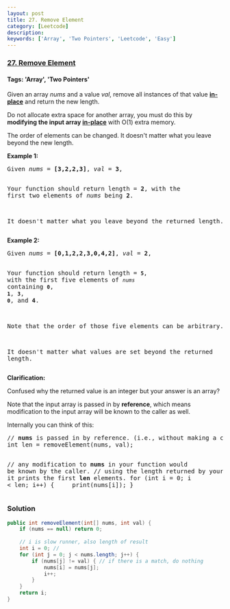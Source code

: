 ```yaml
---
layout: post
title: 27. Remove Element
category: [Leetcode]
description: 
keywords: ['Array', 'Two Pointers', 'Leetcode', 'Easy']
---
```

### [27. Remove Element](https://leetcode.com/problems/remove-element)

#### Tags: 'Array', 'Two Pointers'

<div class="content__u3I1 question-content__JfgR"><div><p>Given an array <em>nums</em> and a value <em>val</em>, remove all instances of that value <a href="https://en.wikipedia.org/wiki/In-place_algorithm" target="_blank"><strong>in-place</strong></a> and return the new length.</p>
<p>Do not allocate extra space for another array, you must do this by <strong>modifying the input array <a href="https://en.wikipedia.org/wiki/In-place_algorithm" target="_blank">in-place</a></strong> with O(1) extra memory.</p>
<p>The order of elements can be changed. It doesn't matter what you leave beyond the new length.</p>
<p><strong>Example 1:</strong></p>
<pre>Given <em>nums</em> = <strong>[3,2,2,3]</strong>, <em>val</em> = <strong>3</strong>,

Your function should return length = <strong>2</strong>, with the first two elements of <em>nums</em> being <strong>2</strong>.

It doesn't matter what you leave beyond the returned length.
</pre>
<p><strong>Example 2:</strong></p>
<pre>Given <em>nums</em> = <strong>[0,1,2,2,3,0,4,2]</strong>, <em>val</em> = <strong>2</strong>,

Your function should return length = <strong><code>5</code></strong>, with the first five elements of <em><code>nums</code></em> containing <strong><code>0</code></strong>, <strong><code>1</code></strong>, <strong><code>3</code></strong>, <strong><code>0</code></strong>, and <strong>4</strong>.

Note that the order of those five elements can be arbitrary.

It doesn't matter what values are set beyond the returned length.</pre>
<p><strong>Clarification:</strong></p>
<p>Confused why the returned value is an integer but your answer is an array?</p>
<p>Note that the input array is passed in by <strong>reference</strong>, which means modification to the input array will be known to the caller as well.</p>
<p>Internally you can think of this:</p>
<pre>// <strong>nums</strong> is passed in by reference. (i.e., without making a copy)
int len = removeElement(nums, val);

// any modification to <strong>nums</strong> in your function would be known by the caller.
// using the length returned by your function, it prints the first <strong>len</strong> elements.
for (int i = 0; i &lt; len; i++) {
    print(nums[i]);
}</pre>
</div></div>

### Solution
```java
public int removeElement(int[] nums, int val) {
    if (nums == null) return 0;
    
    // i is slow runner, also length of result
    int i = 0; //
    for (int j = 0; j < nums.length; j++) {
        if (nums[j] != val) { // if there is a match, do nothing
            nums[i] = nums[j];
            i++;
        }
    }
    return i;
}
```